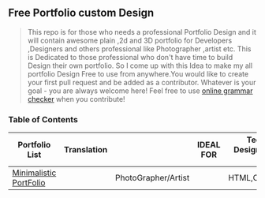 ## Free Portfolio custom Design

> This repo is for those who needs a professional Portfolio Design and it will contain awesome plain ,2d and 3D portfolio for Developers ,Designers and others professional like Photographer ,artist etc. This is Dedicated to those  professional who don't have time to build Design their own portfolio. So I come up with this Idea to make my all portfolio Design Free to use from anywhere.You would like to create your first pull request and be added as a contributor. Whatever is your goal - you are always welcome here! Feel free to use [online grammar checker](https://www.grammarly.com/) when you contribute!


### Table of Contents

| Portfolio List                                                     | Translation                                                                                                                                                                          |                 | IDEAL FOR        | Tech Used to Designed the whole website |
| ---------------------------------------------------------------------------- | ------------------------------------------------------------------------------------------------------------------------------------------------------------------------------------ | --------------- | ------------- | ----------------------------------------------------------------------------------------------------------- |
| [Minimalistic PortFolio](https://github.com/ZiaCodes/vikash-web)                         |                                                                                                                                                                                      | PhotoGrapher/Artist |           |HTML,CSS,JS,bootsrap  |
